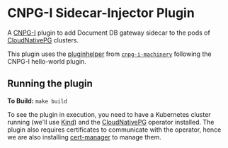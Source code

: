 # CNPG-I Sidecar-Injector Plugin

A [CNPG-I](https://github.com/cloudnative-pg/cnpg-i) plugin to add
Document DB gateway sidecar to the pods of
[CloudNativePG](https://github.com/cloudnative-pg/cloudnative-pg/) clusters.

This plugin uses
the [pluginhelper](https://github.com/cloudnative-pg/cnpg-i-machinery/tree/main/pkg/pluginhelper)
from [`cnpg-i-machinery`](https://github.com/cloudnative-pg/cnpg-i-machinery) following the CNPG-I hello-world plugin.

## Running the plugin

**To Build:** `make build`

To see the plugin in execution, you need to have a Kubernetes cluster running
(we'll use [Kind](https://kind.sigs.k8s.io)) and the
[CloudNativePG](https://github.com/cloudnative-pg/cloudnative-pg/) operator
installed. The plugin also requires certificates to communicate with the
operator, hence we are also installing [cert-manager](https://cert-manager.io/)
to manage them.


